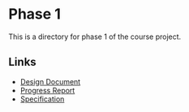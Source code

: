 # Phase 1

This is a directory for phase 1 of the course project.

## Links

- [Design Document](design_document.md)
- [Progress Report](progress_report.md)
- [Specification](specification.md)